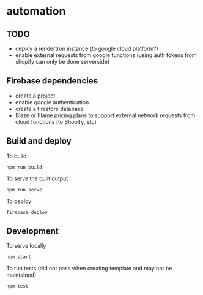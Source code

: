 # automation

## TODO

- deploy a rendertron instance (to google cloud platform?)
- enable external requests from google functions (using auth tokens from shopify can only be done serverside)

## Firebase dependencies

- create a project
- enable google authentication
- create a firestore database
- Blaze or Flame pricing plans to support external network requests from cloud functions (to Shopify, etc)

## Build and deploy

To build

```
npm run build
```

To serve the built output

```
npm run serve
```

To deploy

```
firebase deploy
```

## Development

To serve locally

```
npm start
```

To run tests (did not pass when creating template and may not be maintained)

```
npm test
```
